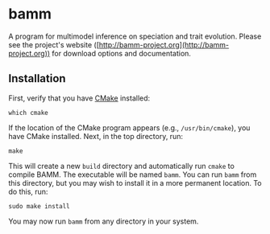 bamm
====

A program for multimodel inference on speciation and trait evolution.
Please see the project's website
([http://bamm-project.org](http://bamm-project.org))
for download options and documentation.

Installation
------------

First, verify that you have [CMake](http://www.cmake.org) installed:

    which cmake

If the location of the CMake program appears (e.g., `/usr/bin/cmake`),
you have CMake installed. Next, in the top directory, run:

    make

This will create a new `build` directory and automatically run `cmake`
to compile BAMM. The executable will be named `bamm`.
You can run `bamm` from this directory, but you may wish to install it
in a more permanent location. To do this, run:

    sudo make install

You may now run `bamm` from any directory in your system.
